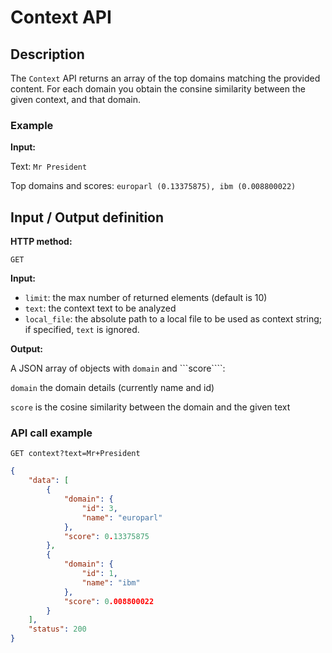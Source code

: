 # Context API

## Description
The ```Context``` API returns an array of the top domains matching the provided content.
For each domain you obtain the consine similarity between the given context, and that domain.

### Example

**Input:**

Text:
```Mr President```

Top domains and scores:
```europarl (0.13375875), ibm (0.008800022)```

## Input / Output definition

**HTTP method:**

``` GET ```

**Input:**

* ```limit```: the max number of returned elements (default is 10)
* ```text```: the context text to be analyzed
* ```local_file```: the absolute path to a local file to be used as context string; if specified, ```text``` is ignored. 

**Output:**

A JSON array of objects with ```domain``` and ```score````:

```domain``` the domain details (currently name and id)

```score``` is the cosine similarity between the domain and the given text

### API call example

```GET context?text=Mr+President```

```json
{
    "data": [
        {
            "domain": {
                "id": 3,
                "name": "europarl"
            },
            "score": 0.13375875
        },
        {
            "domain": {
                "id": 1,
                "name": "ibm"
            },
            "score": 0.008800022
        }
    ],
    "status": 200
}
```
